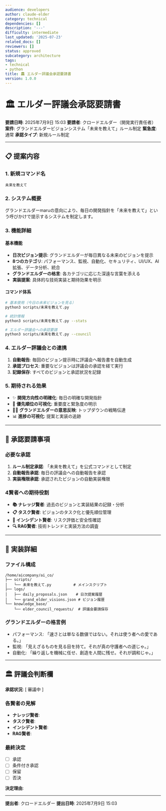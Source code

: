 ```yaml
---
audience: developers
author: claude-elder
category: technical
dependencies: []
description: '---'
difficulty: intermediate
last_updated: '2025-07-23'
related_docs: []
reviewers: []
status: approved
subcategory: architecture
tags:
- technical
- python
title: 🏛️ エルダー評議会承認要請書
version: 1.0.0
---
```


# 🏛️ エルダー評議会承認要請書

**要請日時**: 2025年7月9日 15:03
**要請者**: クロードエルダー（開発実行責任者）
**案件**: グランドエルダービジョンシステム「未来を教えて」ルール制定
**緊急度**: 通常
**承認タイプ**: 新規ルール制定

---

## 📋 提案内容

### 1. **新規コマンド名**
```
未来を教えて
```

### 2. **システム概要**
グランドエルダーmaruの意向により、毎日の開発指針を「未来を教えて」という呼びかけで提示するシステムを制定します。

### 3. **機能詳細**

#### 基本機能
- **日次ビジョン提示**: グランドエルダーが毎日異なる未来のビジョンを提示
- **8つのカテゴリ**: パフォーマンス、監視、自動化、セキュリティ、UI/UX、AI拡張、データ分析、統合
- **グランドエルダーの格言**: 各カテゴリに応じた深遠な言葉を添える
- **実装提案**: 具体的な技術実装と期待効果を明示

#### コマンド体系
```bash
# 基本使用（今日の未来ビジョンを見る）
python3 scripts/未来を教えて.py

# 統計情報
python3 scripts/未来を教えて.py --stats

# エルダー評議会への承認要請
python3 scripts/未来を教えて.py --council
```

### 4. **エルダー評議会との連携**

1. **自動報告**: 毎回のビジョン提示時に評議会へ報告書を自動生成
2. **承認プロセス**: 重要なビジョンは評議会の承認を経て実行
3. **記録保存**: すべてのビジョンと承認状況を記録

### 5. **期待される効果**

- ✨ **開発方向性の明確化**: 毎日の明確な開発指針
- 🎯 **優先順位の可視化**: 重要度と緊急度の明示
- 🧙‍♂️ **グランドエルダーの意思反映**: トップダウンの戦略伝達
- 📊 **進捗の可視化**: 提案と実装の追跡

---

## 🎯 承認要請事項

### 必要な承認

1. **ルール制定承認**: 「未来を教えて」を公式コマンドとして制定
2. **自動報告承認**: 毎日の評議会への自動報告を承認
3. **実装権限承認**: 承認されたビジョンの自動実装権限

### 4賢者への期待役割

- **📚 ナレッジ賢者**: 過去のビジョンと実装結果の記録・分析
- **📋 タスク賢者**: ビジョンのタスク化と優先順位管理
- **🚨 インシデント賢者**: リスク評価と安全性確認
- **🔍 RAG賢者**: 技術トレンドと実装方法の調査

---

## 📝 実装詳細

### ファイル構成
```
/home/aicompany/ai_co/
├── scripts/
│   └── 未来を教えて.py          # メインスクリプト
├── logs/
│   ├── daily_proposals.json    # 日次提案履歴
│   └── grand_elder_visions.json # ビジョン履歴
└── knowledge_base/
    └── elder_council_requests/  # 評議会要請保存
```

### グランドエルダーの格言例
- パフォーマンス: 「速さとは単なる数値ではない。それは使う者への愛である。」
- 監視: 「見えざるものを見る目を持て。それが真の守護者への道じゃ。」
- 自動化: 「繰り返しを機械に任せ、創造を人間に残せ。それが調和じゃ。」

---

## 🏛️ 評議会判断欄

**承認状況**: [ 審議中 ]

### 各賢者の見解

- **ナレッジ賢者**:
- **タスク賢者**:
- **インシデント賢者**:
- **RAG賢者**:

### 最終決定
- [ ] 承認
- [ ] 条件付き承認
- [ ] 保留
- [ ] 否決

**決定理由**:

---

**提出者**: クロードエルダー
**提出日時**: 2025年7月9日 15:03
